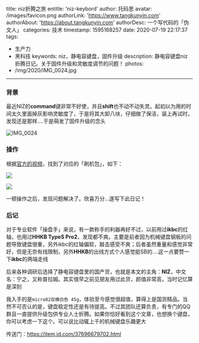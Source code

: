 title: niz折腾之旅
entitle: 'niz-keybord'
author: 托码思
avatar: /images/favicon.png
authorLink: 'https://www.tangkunyin.com'
authorAbout: 'https://about.tangkunyin.com'
authorDesc: 一个写代码的「伪文人」
categories: 技术
timestamp: 1595168257
date: 2020-07-19 22:17:37
tags:
- 生产力
- 黑科技
keywords: niz，静电容键盘，固件升级
description: 静电容键盘niz折腾日记。关于固件升级和灵敏度调节的问题！
photos:
- /img/2020/IMG_0024.jpg
---

### 背景

最近NIZ的**command**键非常不好使，并且**shift**也不动不动失灵。起初以为用的时间太久里面掉灰影响灵敏度了，于是将其大卸八块，仔细做了保洁，装上再试时，发现还是那样....于是萌发了固件升级的念头

![IMG_0024](/img/2020/IMG_0024.jpg)

### 操作

根据[官方的视频](https://www.bilibili.com/video/av44071224/)，找到了对应的「刷机包」，如下：

![](/img/2020/15951685744116.jpg)

![](/img/2020/15951682959499.jpg)

一顿操作之后，发现问题解决了。欣喜万分...遂写下此日记！

### 后记

对于专业软件「操盘手」来说，有一款称手的利器再好不过，以前用过**ikbc**的红轴，也用过**HHKB TypeS Pro2**，发现都不爽。主要是前者因为机械键盘钢板的问题导致键盘很重，另外ikbc的红轴偏软，敲击感受不爽；后者虽然重量和感觉非常好，但是无奈有线限制，另外**HHKB**的出线方式个人感觉挺SB的....这一点要赞一下**ikbc**的两端走线

后来各种调研后选择了静电容键盘里的国产货，也就是本文的主角：**NIZ**，中文名：宁之，又称普拉姆。其实很早之前见朋友用过此货，颜值非常高，当时记忆算是深刻

我入手的是`micro82双模白色 45g`，体验至今感觉很超值，算得上是国货精品。当然不可否认的是，键盘稳定性还是有待提高。不过其团队还算负责，有专门的QQ群且一直提供升级包供专业人士折腾。如果你恰好看到这个文章，也想换个键盘，你可以考虑一下这个。可以说比动辄上千的机械键盘乐趣更大

传送门：https://item.jd.com/37696679702.html

